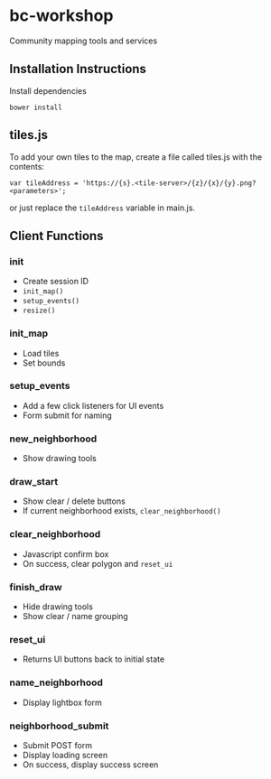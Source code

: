 # bc-workshop
Community mapping tools and services

## Installation Instructions

Install dependencies
```
bower install
```

## tiles.js
To add your own tiles to the map, create a file called tiles.js with the contents:
```
var tileAddress = 'https://{s}.<tile-server>/{z}/{x}/{y}.png?<parameters>';
```
or just replace the `tileAddress` variable in main.js.

## Client Functions

### init
- Create session ID
- `init_map()`
- `setup_events()`
- `resize()`

### init_map
- Load tiles
- Set bounds

### setup_events
- Add a few click listeners for UI events
- Form submit for naming

### new_neighborhood
- Show drawing tools

### draw_start
- Show clear / delete buttons
- If current neighborhood exists, `clear_neighborhood()`

### clear_neighborhood
- Javascript confirm box
- On success, clear polygon and `reset_ui`

### finish_draw
- Hide drawing tools
- Show clear / name grouping

### reset_ui
- Returns UI buttons back to initial state

### name_neighborhood
- Display lightbox form

### neighborhood_submit
- Submit POST form
- Display loading screen
- On success, display success screen
